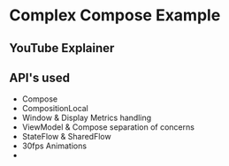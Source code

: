 # Complex Compose Example

## YouTube Explainer


## API's used
  - Compose
  - CompositionLocal
  - Window & Display Metrics handling
  - ViewModel & Compose separation of concerns
  - StateFlow & SharedFlow
  - 30fps Animations
  - 
